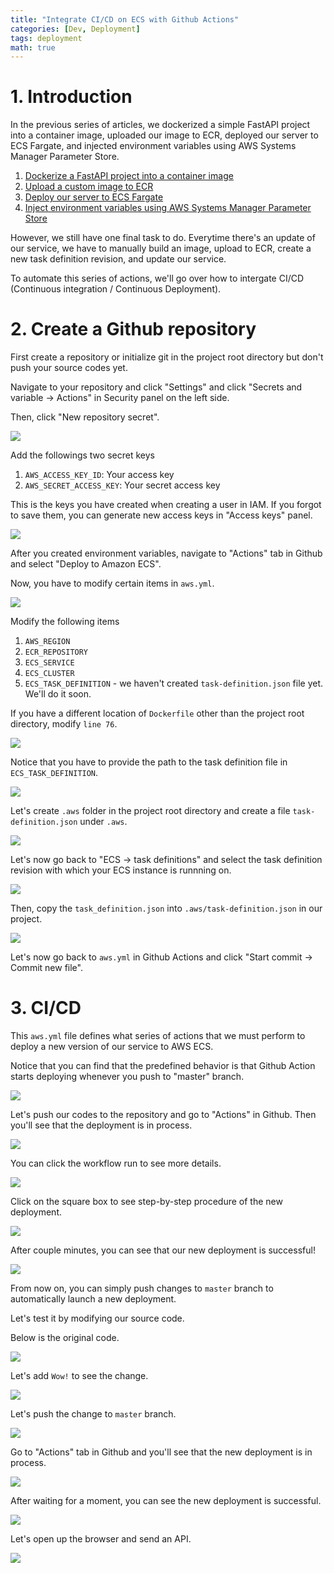```yaml
---
title: "Integrate CI/CD on ECS with Github Actions"
categories: [Dev, Deployment]
tags: deployment
math: true
---
```



# 1. Introduction

In the previous series of articles, we dockerized a simple FastAPI project into a container image, uploaded our image to ECR, deployed our server to ECS Fargate, and injected environment variables using AWS Systems Manager Parameter Store.

1. [Dockerize a FastAPI project into a container image](https://noisrucer.github.io/dev/2023/03/25/dockerize/)
2. [Upload a custom image to ECR](https://noisrucer.github.io/dev/2023/03/27/upload-ecr/)
3. [Deploy our server to ECS Fargate](https://noisrucer.github.io/dev/2023/03/28/deploy-ecs/)
4. [Inject environment variables using AWS Systems Manager Parameter Store](https://noisrucer.github.io/dev/2023/03/29/inject-env/)

However, we still have one final task to do. Everytime there's an update of our service, we have to manually build an image, upload to ECR, create a new task definition revision, and update our service.

To automate this series of actions, we'll go over how to intergate CI/CD (Continuous integration / Continuous Deployment).

# 2. Create a Github repository

First create a repository or initialize git in the project root directory but don't push your source codes yet.

Navigate to your repository and click "<span class="hl">Settings</span>" and click "<span class="hl">Secrets and variable</span> -> <span class="hl">Actions</span>" in Security panel on the left side.

Then, click "<span class="hl">New repository secret</span>".

![](/assets/img/temp/Pasted%20image%2020230331143035.png)

Add the followings two secret keys

1. `AWS_ACCESS_KEY_ID`: Your access key
2. `AWS_SECRET_ACCESS_KEY`: Your secret access key

This is the keys you have created when creating a user in IAM. If you forgot to save them, you can generate new access keys in "Access keys" panel.

![](/assets/img/temp/Pasted%20image%2020230331143529.png)

After you created environment variables, navigate to "<span class="hl">Actions</span>" tab in Github and select "<span class="hl">Deploy to Amazon ECS</span>".

Now, you have to modify certain items in `aws.yml`.

![](/assets/img/temp/Pasted%20image%2020230331143655.png)

Modify the following items

1. `AWS_REGION`
2. `ECR_REPOSITORY`
3. `ECS_SERVICE`
4. `ECS_CLUSTER`
5. `ECS_TASK_DEFINITION` - we haven't created `task-definition.json` file yet. We'll do it soon.

If you have a different location of `Dockerfile` other than the project root directory, modify `line 76`.

![](/assets/img/temp/Pasted%20image%2020230331143839.png)

Notice that you have to provide the path to the task definition file in `ECS_TASK_DEFINITION`.

![](/assets/img/temp/Pasted%20image%2020230331144134.png)

Let's create `.aws` folder in the project root directory and create a file `task-definition.json` under `.aws`.

![](/assets/img/temp/Pasted%20image%2020230331144432.png)

Let's now go back to "ECS -> task definitions" and select the task definition revision with which your ECS instance is runnning on.

![](/assets/img/temp/Pasted%20image%2020230331144336.png)

Then, copy the `task_definition.json` into `.aws/task-definition.json` in our project.

![](/assets/img/temp/Pasted%20image%2020230331144533.png)

Let's now go back to `aws.yml` in Github Actions and click "<span class="hl">Start commit</span> -> <span class="hl">Commit new file</span>".

# 3. CI/CD

This `aws.yml` file defines what series of actions that we must perform to deploy a new version of our service to AWS ECS.

Notice that you can find that the predefined behavior is that Github Action starts deploying <span class="hl">whenever you push to "master" branch</span>.

![](/assets/img/temp/Pasted%20image%2020230331145023.png)

Let's push our codes to the repository and go to "Actions" in Github. Then you'll see that the deployment is in process.

![](/assets/img/temp/Pasted%20image%2020230331145124.png)

You can click the workflow run to see more details.

![](/assets/img/temp/Pasted%20image%2020230331145217.png)

Click on the square box to see step-by-step procedure of the new deployment.

![](/assets/img/temp/Pasted%20image%2020230331145242.png)

After couple minutes, you can see that our new deployment is successful!

![](/assets/img/temp/Pasted%20image%2020230331145329.png)

From now on, you can simply push changes to `master` branch to automatically launch a new deployment.

Let's test it by modifying our source code.

Below is the original code.

![](/assets/img/temp/Pasted%20image%2020230331145431.png)

Let's add `Wow!` to see the change.

![](/assets/img/temp/Pasted%20image%2020230331145506.png)

Let's push the change to `master` branch.

![](/assets/img/temp/Pasted%20image%2020230331145536.png)

Go to "Actions" tab in Github and you'll see that the new deployment is in process.

![](/assets/img/temp/Pasted%20image%2020230331145605.png)

After waiting for a moment, you can see the new deployment is successful.

![](/assets/img/temp/Pasted%20image%2020230331150126.png)

Let's open up the browser and send an API.

![](/assets/img/temp/Pasted%20image%2020230331150202.png)
